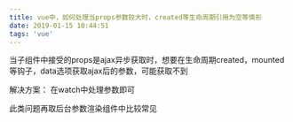 ```yaml
---
title: vue中，如何处理当props参数较大时，created等生命周期引用为空等情形
date: 2019-01-15 10:44:51
tags: 'vue'
---
```


当子组件中接受的props是ajax异步获取时，想要在生命周期created，mounted等钩子，data选项获取ajax后的参数，可能获取不到

解决方案： 在watch中处理参数即可

此类问题再取后台参数渲染组件中比较常见